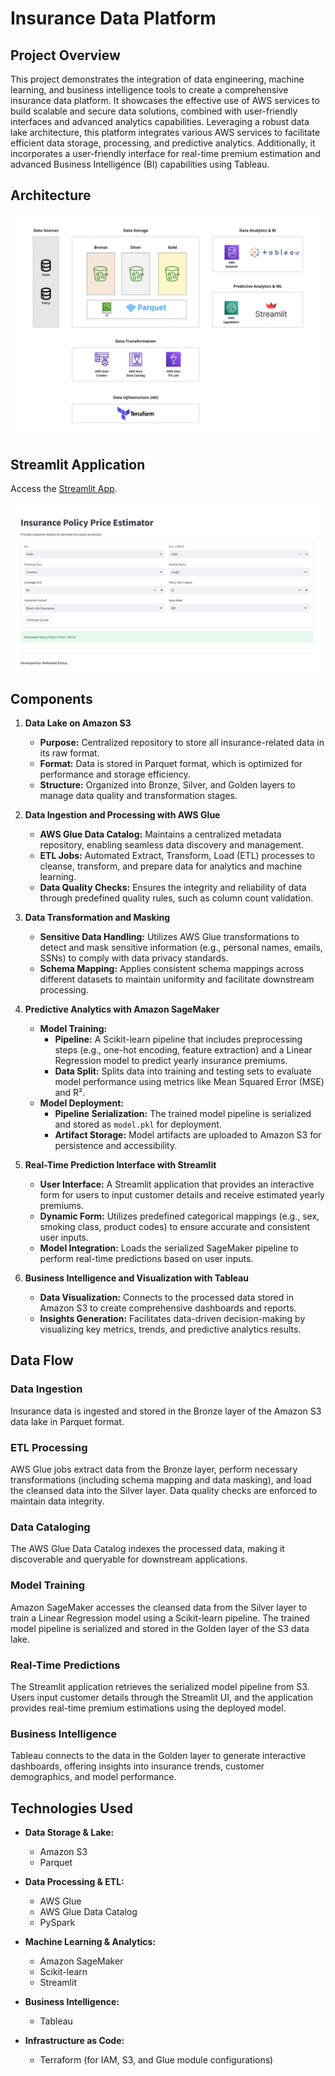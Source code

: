 # Insurance Data Platform

## Project Overview

This project demonstrates the integration of data engineering, machine learning, and business intelligence tools to create a comprehensive insurance data platform. It showcases the effective use of AWS services to build scalable and secure data solutions, combined with user-friendly interfaces and advanced analytics capabilities. Leveraging a robust data lake architecture, this platform integrates various AWS services to facilitate efficient data storage, processing, and predictive analytics. Additionally, it incorporates a user-friendly interface for real-time premium estimation and advanced Business Intelligence (BI) capabilities using Tableau.

## Architecture

![Architecture Diagram](images/architecture.png)

## Streamlit Application

Access the [Streamlit App](https://insurance-policy-price-estimator.streamlit.app/).

![Streamlit App Screenshot](images/streamlit.png)

## Components

1. **Data Lake on Amazon S3**
   - **Purpose:** Centralized repository to store all insurance-related data in its raw format.
   - **Format:** Data is stored in Parquet format, which is optimized for performance and storage efficiency.
   - **Structure:** Organized into Bronze, Silver, and Golden layers to manage data quality and transformation stages.

2. **Data Ingestion and Processing with AWS Glue**
   - **AWS Glue Data Catalog:** Maintains a centralized metadata repository, enabling seamless data discovery and management.
   - **ETL Jobs:** Automated Extract, Transform, Load (ETL) processes to cleanse, transform, and prepare data for analytics and machine learning.
   - **Data Quality Checks:** Ensures the integrity and reliability of data through predefined quality rules, such as column count validation.

3. **Data Transformation and Masking**
   - **Sensitive Data Handling:** Utilizes AWS Glue transformations to detect and mask sensitive information (e.g., personal names, emails, SSNs) to comply with data privacy standards.
   - **Schema Mapping:** Applies consistent schema mappings across different datasets to maintain uniformity and facilitate downstream processing.

4. **Predictive Analytics with Amazon SageMaker**
   - **Model Training:**
     - **Pipeline:** A Scikit-learn pipeline that includes preprocessing steps (e.g., one-hot encoding, feature extraction) and a Linear Regression model to predict yearly insurance premiums.
     - **Data Split:** Splits data into training and testing sets to evaluate model performance using metrics like Mean Squared Error (MSE) and R².
   - **Model Deployment:**
     - **Pipeline Serialization:** The trained model pipeline is serialized and stored as `model.pkl` for deployment.
     - **Artifact Storage:** Model artifacts are uploaded to Amazon S3 for persistence and accessibility.

5. **Real-Time Prediction Interface with Streamlit**
   - **User Interface:** A Streamlit application that provides an interactive form for users to input customer details and receive estimated yearly premiums.
   - **Dynamic Form:** Utilizes predefined categorical mappings (e.g., sex, smoking class, product codes) to ensure accurate and consistent user inputs.
   - **Model Integration:** Loads the serialized SageMaker pipeline to perform real-time predictions based on user inputs.

6. **Business Intelligence and Visualization with Tableau**
   - **Data Visualization:** Connects to the processed data stored in Amazon S3 to create comprehensive dashboards and reports.
   - **Insights Generation:** Facilitates data-driven decision-making by visualizing key metrics, trends, and predictive analytics results.

## Data Flow

### Data Ingestion

Insurance data is ingested and stored in the Bronze layer of the Amazon S3 data lake in Parquet format.

### ETL Processing

AWS Glue jobs extract data from the Bronze layer, perform necessary transformations (including schema mapping and data masking), and load the cleansed data into the Silver layer. Data quality checks are enforced to maintain data integrity.

### Data Cataloging

The AWS Glue Data Catalog indexes the processed data, making it discoverable and queryable for downstream applications.

### Model Training

Amazon SageMaker accesses the cleansed data from the Silver layer to train a Linear Regression model using a Scikit-learn pipeline. The trained model pipeline is serialized and stored in the Golden layer of the S3 data lake.

### Real-Time Predictions

The Streamlit application retrieves the serialized model pipeline from S3. Users input customer details through the Streamlit UI, and the application provides real-time premium estimations using the deployed model.

### Business Intelligence

Tableau connects to the data in the Golden layer to generate interactive dashboards, offering insights into insurance trends, customer demographics, and model performance.

## Technologies Used

- **Data Storage & Lake:**
  - Amazon S3
  - Parquet

- **Data Processing & ETL:**
  - AWS Glue
  - AWS Glue Data Catalog
  - PySpark

- **Machine Learning & Analytics:**
  - Amazon SageMaker
  - Scikit-learn
  - Streamlit

- **Business Intelligence:**
  - Tableau

- **Infrastructure as Code:**
  - Terraform (for IAM, S3, and Glue module configurations)